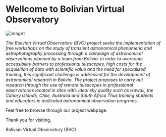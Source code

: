 # Wellcome to Bolivian Virtual Observatory

![image1](im/AnimationBVO.gif)

*The Bolivian Virtual Observatory (BVO) project seeks the implementation of free workshops on the study of transient astronomical phenomena and astrophotography processing through a campaign of astronomical observations planned by a team from Bolivia. In order to overcome accessibility barriers to professional telescopes, high costs for the acquisition of data with scientific value and the need for specialized training, this significant challenge is addressed for the development of astronomical research in Bolivia. The project proposes to carry out research through the use of remote telescopes in professional observatories located in sites with. ideal sky quality such as Hawaii, the Canary Islands, Chile, Australia and South Africa Thus training students and educators in dedicated astronomical observation programs.*


Feel free to browse through our project webpage.

Thank you for visiting,

Bolivian Virtual Observatory (BVO)

